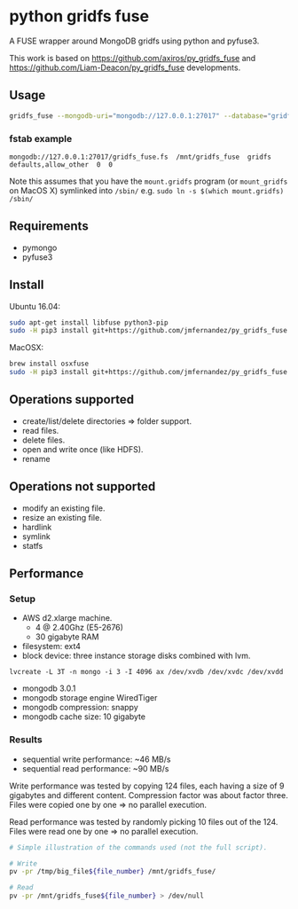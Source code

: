 # python gridfs fuse
A FUSE wrapper around MongoDB gridfs using python and pyfuse3.

This work is based on <https://github.com/axiros/py_gridfs_fuse>
and <https://github.com/Liam-Deacon/py_gridfs_fuse> developments.

## Usage

```bash
gridfs_fuse --mongodb-uri="mongodb://127.0.0.1:27017" --database="gridfs_fuse" --mount-point="/mnt/gridfs_fuse" # --options=allow_other
```

### fstab example
```fstab
mongodb://127.0.0.1:27017/gridfs_fuse.fs  /mnt/gridfs_fuse  gridfs  defaults,allow_other  0  0 
```
Note this assumes that you have the `mount.gridfs` program (or `mount_gridfs` on MacOS X) symlinked 
into `/sbin/` e.g. `sudo ln -s $(which mount.gridfs) /sbin/`

## Requirements
 * pymongo
 * pyfuse3

## Install
Ubuntu 16.04:
```bash
sudo apt-get install libfuse python3-pip
sudo -H pip3 install git+https://github.com/jmfernandez/py_gridfs_fuse.git@v0.2.1
```

MacOSX:
```bash
brew install osxfuse
sudo -H pip3 install git+https://github.com/jmfernandez/py_gridfs_fuse.git@v0.2.1
```


## Operations supported
 * create/list/delete directories => folder support.
 * read files.
 * delete files.
 * open and write once (like HDFS).
 * rename


## Operations not supported
 * modify an existing file.
 * resize an existing file.
 * hardlink
 * symlink
 * statfs


## Performance
### Setup
* AWS d2.xlarge machine.
  * 4 @ 2.40Ghz (E5-2676)
  * 30 gigabyte RAM
* filesystem: ext4
* block device: three instance storage disks combined with lvm.
```
lvcreate -L 3T -n mongo -i 3 -I 4096 ax /dev/xvdb /dev/xvdc /dev/xvdd
```
* mongodb 3.0.1
* mongodb storage engine WiredTiger
* mongodb compression: snappy
* mongodb cache size: 10 gigabyte

### Results
* sequential write performance: ~46 MB/s
* sequential read performance: ~90 MB/s

Write performance was tested by copying 124 files, each having a size of 9 gigabytes and different content.
Compression factor was about factor three.
Files were copied one by one => no parallel execution.

Read performance was tested by randomly picking 10 files out of the 124.
Files were read one by one => no parallel execution.

```bash
# Simple illustration of the commands used (not the full script).

# Write
pv -pr /tmp/big_file${file_number} /mnt/gridfs_fuse/

# Read
pv -pr /mnt/gridfs_fuse${file_number} > /dev/null
```
